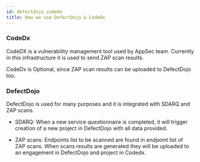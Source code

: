 ```yaml
---
id: defectdojo_codedx
title: How we use DefectDojo & CodeDx
---
```


### CodeDx

CodeDX is a vulnerability management tool used by AppSec team. Currently in this infrastructure it is used
to send ZAP scan results. 

CodeDx is Optional, since ZAP scan results can be uploaded to DefectDojo too. 

### DefectDojo

DefectDojo is used for many purposes and it is integrated with SDARQ and ZAP scans. 

- SDARQ: When a new service questionnaire is completed, it will trigger creation of a new project in DefectDojo with all data provided. 

- ZAP scans: Endpoints list to be scanned are found in endpoint list of ZAP scans. When scans results are generated they will be uploaded to an engagement in DefectDojo and project in Codedx. 